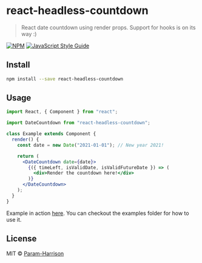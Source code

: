 # react-headless-countdown

> React date countdown using render props. Support for hooks is on its way :)

[![NPM](https://img.shields.io/npm/v/react-headless-countdown.svg)](https://www.npmjs.com/package/react-headless-countdown) [![JavaScript Style Guide](https://img.shields.io/badge/code_style-standard-brightgreen.svg)](https://standardjs.com)

## Install

```bash
npm install --save react-headless-countdown
```

## Usage

```jsx
import React, { Component } from "react";

import DateCountdown from "react-headless-countdown";

class Example extends Component {
  render() {
    const date = new Date("2021-01-01"); // New year 2021!

    return (
      <DateCountdown date={date}>
        {({ timeLeft, isValidDate, isValidFutureDate }) => (
          <div>Render the countdown here!</div>
        )}
      </DateCountdown>
    );
  }
}
```

Example in action [here](https://learnwithparam.github.io/react-headless-countdown/).
You can checkout the examples folder for how to use it.

## License

MIT © [Param-Harrison](https://github.com/Param-Harrison)
